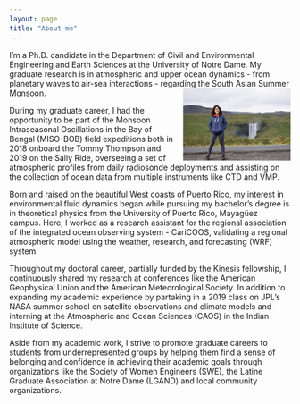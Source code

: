 ```yaml
---
layout: page
title: "About me"
---
```


I’m a Ph.D. candidate in the Department of Civil and Environmental Engineering and Earth Sciences at the University of Notre Dame. My graduate research is in atmospheric and upper ocean dynamics - from planetary waves to air-sea interactions - regarding the South Asian Summer Monsoon. <img align="right" width="40%" src="/assets/mef.jpg">

During my graduate career, I had the opportunity to be part of the Monsoon Intraseasonal Oscillations in the Bay of Bengal (MISO-BOB) field expeditions both in 2018 onboard the Tommy Thompson and 2019 on the Sally Ride, overseeing a set of atmospheric profiles from daily radiosonde deployments and assisting on the collection of ocean data from multiple instruments like CTD and VMP.

Born and raised on the beautiful West coasts of Puerto Rico, my interest in environmental fluid dynamics began while pursuing my bachelor’s degree is in theoretical physics from the University of Puerto Rico, Mayagüez campus. Here, I worked as a research assistant for the regional association of the integrated ocean observing system - CariCOOS, validating a regional atmospheric model using the weather, research, and forecasting (WRF) system.

Throughout my doctoral career, partially funded by the Kinesis fellowship, I continuously shared my research at conferences like the American Geophysical Union and the American Meteorological Society. In addition to expanding my academic experience by partaking in a 2019 class on JPL’s NASA summer school on satellite observations and climate models and interning at the Atmospheric and Ocean Sciences (CAOS) in the Indian Institute of Science.

Aside from my academic work, I strive to promote graduate careers to students from underrepresented groups by helping them find a sense of belonging and confidence in achieving their academic goals through organizations like the Society of Women Engineers (SWE), the Latine Graduate Association at Notre Dame (LGAND) and local community organizations.
